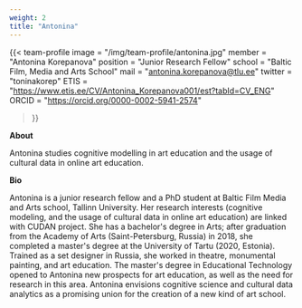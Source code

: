 ```yaml
---
weight: 2
title: "Antonina"
---
```


{{< team-profile 
image = "/img/team-profile/antonina.jpg"
member = "Antonina Korepanova"
position = "Junior Research Fellow"
school = "Baltic Film, Media and Arts School"
mail = "antonina.korepanova@tlu.ee"
twitter = "toninakorep"
ETIS = "https://www.etis.ee/CV/Antonina_Korepanova001/est?tabId=CV_ENG"
ORCID = "https://orcid.org/0000-0002-5941-2574"
 >}}   

**About**
  
Antonina studies cognitive modelling in art education and the usage of cultural data in online art education.
  

**Bio**  
  
Antonina is a junior research fellow and a PhD student at Baltic Film Media and Arts school, Tallinn University. Her research interests (cognitive modeling, and the usage of cultural data in online art education) are linked with CUDAN project. She has a bachelor's degree in Arts; after graduation from the Academy of Arts (Saint-Petersburg, Russia) in 2018, she completed a master's degree at the University of Tartu (2020, Estonia). Trained as a set designer in Russia, she worked in theatre, monumental painting, and art education. The master's degree in Educational Technology opened to Antonina new prospects for art education, as well as the need for research in this area. Antonina envisions cognitive science and cultural data analytics as a promising union for the creation of a new kind of art school. 